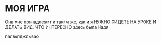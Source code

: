 # МОЯ ИГРА
Она мне принадлежит и таким же, как и я
НУЖНО СИДЕТЬ НА УРОКЕ И ДЕЛАТЬ ВИД, ЧТО ИНТЕРЕСНО
здесь была Надя

палвопджлывао
